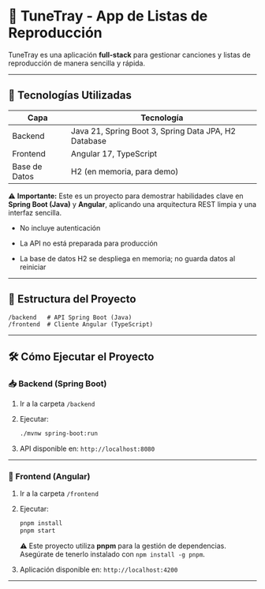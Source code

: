 # 🎵 TuneTray - App de Listas de Reproducción

TuneTray es una aplicación **full-stack** para gestionar canciones y listas de reproducción de manera sencilla y rápida.

---

## 🚀 Tecnologías Utilizadas

| Capa          | Tecnología                                           |
| ------------- | ---------------------------------------------------- |
| Backend       | Java 21, Spring Boot 3, Spring Data JPA, H2 Database |
| Frontend      | Angular 17, TypeScript                               |
| Base de Datos | H2 (en memoria, para demo)                           |

⚠️ **Importante:** Este es un proyecto para demostrar habilidades clave en **Spring Boot (Java)** y **Angular**, aplicando una arquitectura REST limpia y una interfaz sencilla.

- No incluye autenticación

- La API no está preparada para producción

- La base de datos H2 se despliega en memoria; no guarda datos al reiniciar

---

## 📂 Estructura del Proyecto

```
/backend   # API Spring Boot (Java)
/frontend  # Cliente Angular (TypeScript)
```

---

## 🛠️ Cómo Ejecutar el Proyecto

### 📥 Backend (Spring Boot)

1. Ir a la carpeta `/backend`

2. Ejecutar:
   
   ```bash
   ./mvnw spring-boot:run
   ```

3. API disponible en: `http://localhost:8080`

---

### 🎨 Frontend (Angular)

1. Ir a la carpeta `/frontend`

2. Ejecutar:
   
   ```bash
   pnpm install
   pnpm start
   ```
   
   ⚠️ Este proyecto utiliza **pnpm** para la gestión de dependencias. Asegúrate de tenerlo instalado con `npm install -g pnpm`.

3. Aplicación disponible en: `http://localhost:4200`

---